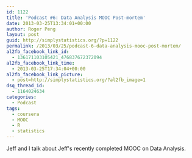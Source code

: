 ```yaml
---
id: 1122
title: 'Podcast #6: Data Analysis MOOC Post-mortem'
date: 2013-03-25T13:34:01+00:00
author: Roger Peng
layout: post
guid: http://simplystatistics.org/?p=1122
permalink: /2013/03/25/podcast-6-data-analysis-mooc-post-mortem/
al2fb_facebook_link_id:
  - 136171103105421_476837672372094
al2fb_facebook_link_time:
  - 2013-03-25T17:34:04+00:00
al2fb_facebook_link_picture:
  - post=http://simplystatistics.org/?al2fb_image=1
dsq_thread_id:
  - 1164024634
categories:
  - Podcast
tags:
  - coursera
  - MOOC
  - R
  - statistics
---
```

Jeff and I talk about Jeff's recently completed MOOC on Data Analysis.